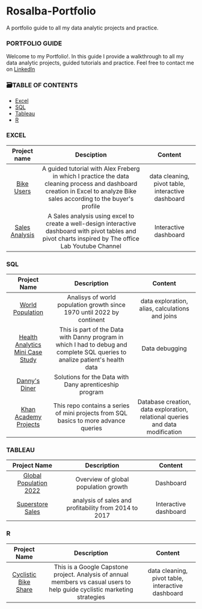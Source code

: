 # Rosalba-Portfolio
A portfolio guide to all my data analytic projects and practice.

### PORTFOLIO GUIDE ###

Welcome to my Portfolio!. In this guide I provide a walkthrough to all my data analytic projects, guided tutorials and practice.
Feel free to contact me on [LinkedIn](https://www.linkedin.com/in/rosalba-martin-miami/)


### 🗃️TABLE OF CONTENTS ###

* [Excel](https://github.com/rosalbamartin/Rosalba-Portfolio#Excel)
* [SQL](https://github.com/rosalbamartin/Rosalba-Portfolio#SQL)
* [Tableau](https://github.com/rosalbamartin/Rosalba-Portfolio#Tableau)
* [R](https://github.com/rosalbamartin/Rosalba-Portfolio#R) 



### EXCEL ###
| Project name | Desciption | Content |
| :---: | :---: | :---: |
|  [Bike Users](https://github.com/rosalbamartin/Excel/blob/main/Bike%20users%20EXCEL%20Project.xlsx) | A guided tutorial with Alex Freberg in which I practice the data cleaning process and dashboard creation in Excel to analyze Bike sales according to the buyer's profile | data cleaning, pivot table, interactive dashboard |
|  [Sales Analysis](https://github.com/rosalbamartin/Excel/blob/main/Bike%20users%20EXCEL%20Project.xlsx)| A Sales analysis using excel to create a well-design interactive dashboard with pivot tables and pivot charts inspired by The office Lab Youtube Channel |Interactive dashboard |


### SQL ###


| Project   Name | Description | Content |
| :---: | :---: | :---: |
| [World Population](https://github.com/rosalbamartin/SQL/blob/main/World%20Population)| Analisys of world population growth since 1970 until 2022 by continent | data exploration, alias, calculations and joins |     
| [Health Analytics Mini Case Study](https://github.com/rosalbamartin/SQL/blob/main/Health%20Analytics%20Mini%20Case%20Study.md)| This is part of the Data with Danny program  in which I had to debug and complete SQL queries to analize patient's health data | Data debugging |
| [Danny's Diner](https://github.com/rosalbamartin/SQL/blob/main/Danny's%20Diner.md)|Solutions for the Data with Dany aprenticeship program | 
| [Khan Academy Projects](https://github.com/rosalbamartin/SQL/tree/main)|This repo contains a series of mini projects from SQL basics to more advance queries | Database creation, data exploration, relational queries and data modification |



### TABLEAU ###
 
| Project Name | Description | Content |
| :---: | :---: | :---: |
| [Global Population 2022](https://public.tableau.com/app/profile/rosalba.martin/viz/GlobalPopulation2022/Dashboard1) | Overview of global population growth       | Dashboard  |  
| [Superstore Sales](https://public.tableau.com/app/profile/rosalba.martin/viz/SuperstoreAnalysis_16709485167360/Dashboard1) | analysis of sales and profitability from 2014 to 2017 | Interactive dashboard | 

### R ###
                                                
| Project Name | Description | Content |
| :---: | :---: | :---: |
| [Cyclistic Bike Share](https://github.com/rosalbamartin/Cyclistic-Bike-share-Data-Analysis)  | This is a Google Capstone project. Analysis of annual members vs casual users to help guide cyclistic marketing strategies  | data cleaning, pivot table, interactive dashboard |
